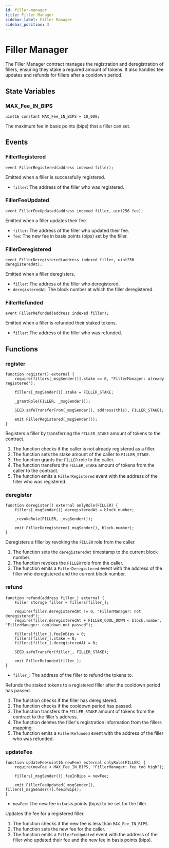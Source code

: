 ```yaml
---
id: filler-manager
title: Filler Manager
sidebar_label: Filler Manager
sidebar_position: 3
---
```


# Filler Manager

The Filler Manager contract manages the registration and deregistration of fillers, ensuring they stake a required amount of tokens. It also handles fee updates and refunds for fillers after a cooldown period.

## State Variables

### MAX_Fee_IN_BIPS

```solidity
uint16 constant MAX_Fee_IN_BIPS = 10_000;
```

The maximum fee in basis points (bips) that a filler can set.

## Events

### FillerRegistered

```solidity
event FillerRegistered(address indexed filler);
```

Emitted when a filler is successfully registered.

- `filler`: The address of the filler who was registered.

### FillerFeeUpdated

```solidity
event FillerFeeUpdated(address indexed filler, uint256 fee);
```

Emitted when a filler updates their fee.

- `filler`: The address of the filler who updated their fee.
- `fee`: The new fee in basis points (bips) set by the filler.

### FillerDeregistered

```solidity
event FillerDeregistered(address indexed filler, uint256 deregisteredAt);
```

Emitted when a filler deregisters.

- `filler`: The address of the filler who deregistered.
- `deregisteredAt`: The block number at which the filler deregistered.

### FillerRefunded

```solidity
event FillerRefunded(address indexed filler);
```

Emitted when a filler is refunded their staked tokens.

- `filler`: The address of the filler who was refunded.

## Functions

### register

```solidity
function register() external {
    require(fillers[_msgSender()].stake == 0, "FillerManager: already registered");

    fillers[_msgSender()].stake = FILLER_STAKE;

    _grantRole(FILLER, _msgSender());

    SEED.safeTransferFrom(_msgSender(), address(this), FILLER_STAKE);

    emit FillerRegistered(_msgSender());
}
```

Registers a filler by transferring the `FILLER_STAKE` amount of tokens to the contract.

1. The function checks if the caller is not already registered as a filler.
2. The function sets the stake amount of the caller to `FILLER_STAKE`.
3. The function grants the `FILLER` role to the caller.
4. The function transfers the `FILLER_STAKE` amount of tokens from the caller to the contract.
5. The function emits a `FillerRegistered` event with the address of the filler who was registered.

### deregister

```solidity
function deregister() external onlyRole(FILLER) {
    fillers[_msgSender()].deregisteredAt = block.number;

    _revokeRole(FILLER, _msgSender());

    emit FillerDeregistered(_msgSender(), block.number);
}
```

Deregisters a filler by revoking the `FILLER` role from the caller.

1. The function sets the `deregisteredAt` timestamp to the current block number.
2. The function revokes the `FILLER` role from the caller.
3. The function emits a `FillerDeregistered` event with the address of the filler who deregistered and the current block number.

### refund

```solidity
function refund(address filler_) external {
    Filler storage filler = fillers[filler_];

    require(filler.deregisteredAt != 0, "FillerManager: not deregistered");
    require(filler.deregisteredAt + FILLER_COOL_DOWN < block.number, "FillerManager: cooldown not passed");

    fillers[filler_].feeInBips = 0;
    fillers[filler_].stake = 0;
    fillers[filler_].deregisteredAt = 0;

    SEED.safeTransfer(filler_, FILLER_STAKE);

    emit FillerRefunded(filler_);
}
```

- `filler_`: The address of the filler to refund the tokens to.

Refunds the staked tokens to a registered filler after the cooldown period has passed.

1. The function checks if the filler has deregistered.
2. The function checks if the cooldown period has passed.
3. The function transfers the `FILLER_STAKE` amount of tokens from the contract to the filler's address.
4. The function deletes the filler's registration information from the fillers mapping.
5. The function emits a `FillerRefunded` event with the address of the filler who was refunded.

### updateFee

```solidity
function updateFee(uint16 newFee) external onlyRole(FILLER) {
    require(newFee < MAX_Fee_IN_BIPS, "FillerManager: fee too high");

    fillers[_msgSender()].feeInBips = newFee;

    emit FillerFeeUpdated(_msgSender(), fillers[_msgSender()].feeInBips);
}
```

- `newFee`: The new fee in basis points (bips) to be set for the filler.

Updates the fee for a registered filler.

1. The function checks if the new fee is less than `MAX_Fee_IN_BIPS`.
2. The function sets the new fee for the caller.
3. The function emits a `FillerFeeUpdated` event with the address of the filler who updated their fee and the new fee in basis points (bips).
